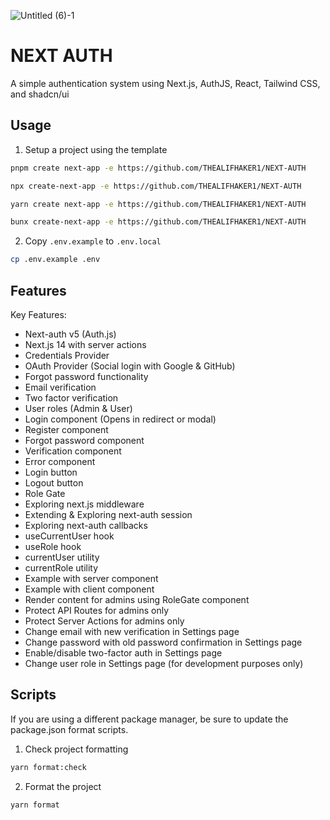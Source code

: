 ![Untitled (6)-1](https://github.com/THEALIFHAKER1/NEXT-AUTH/assets/56091627/04aebd9f-1464-4fe1-a233-e99d3240546d)

# NEXT AUTH

A simple authentication system using Next.js, AuthJS, React, Tailwind CSS, and shadcn/ui

## Usage

1. Setup a project using the template

```bash
pnpm create next-app -e https://github.com/THEALIFHAKER1/NEXT-AUTH
```

```bash
npx create-next-app -e https://github.com/THEALIFHAKER1/NEXT-AUTH
```

```bash
yarn create next-app -e https://github.com/THEALIFHAKER1/NEXT-AUTH
```

```bash
bunx create-next-app -e https://github.com/THEALIFHAKER1/NEXT-AUTH
```

2. Copy `.env.example` to `.env.local`

```bash
cp .env.example .env
```

## Features

Key Features:
-  Next-auth v5 (Auth.js)
-  Next.js 14 with server actions
-  Credentials Provider
-  OAuth Provider (Social login with Google & GitHub)
-  Forgot password functionality
-  Email verification
-  Two factor verification
-  User roles (Admin & User)
-  Login component (Opens in redirect or modal)
-  Register component
-  Forgot password component
-  Verification component
-  Error component
-  Login button
-  Logout button
-  Role Gate
-  Exploring next.js middleware
-  Extending & Exploring next-auth session
-  Exploring next-auth callbacks
-  useCurrentUser hook
-  useRole hook
-  currentUser utility
-  currentRole utility
-  Example with server component
-  Example with client component
-  Render content for admins using RoleGate component
-  Protect API Routes for admins only
-  Protect Server Actions for admins only
-  Change email with new verification in Settings page
-  Change password with old password confirmation in Settings page
-  Enable/disable two-factor auth in Settings page
-  Change user role in Settings page (for development purposes only)

## Scripts

If you are using a different package manager, be sure to update the package.json format scripts.

1. Check project formatting

```bash
yarn format:check
```

2. Format the project

```bash
yarn format
```
